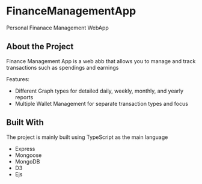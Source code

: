 # FinanceManagementApp
 Personal Finanace Management WebApp

## About the Project

Finance Management App is a web abb that allows you to manage and track transactions such as spendings and earnings

Features:
* Different Graph types for detailed daily, weekly, monthly, and yearly reports
* Multiple Wallet Management for separate transaction types and focus

## Built With
The project is mainly built using TypeScript as the main language

* Express
* Mongoose
* MongoDB
* D3
* Ejs
